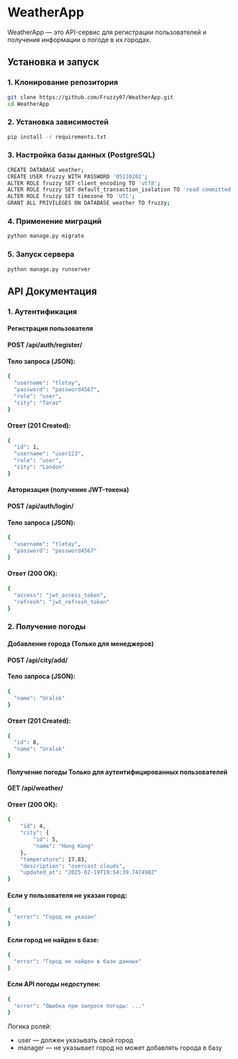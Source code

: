 # WeatherApp

WeatherApp — это API-сервис для регистрации пользователей и получения информации о погоде в их городах.

## Установка и запуск

### 1. Клонирование репозитория
```bash
git clone https://github.com/Fruzzy07/WeatherApp.git
cd WeatherApp
```

### 2.  Установка зависимостей
```bash
pip install -r requirements.txt
```

### 3. Настройка базы данных (PostgreSQL)
```bash
CREATE DATABASE weather;
CREATE USER fruzzy WITH PASSWORD '05110202';
ALTER ROLE fruzzy SET client_encoding TO 'utf8';
ALTER ROLE fruzzy SET default_transaction_isolation TO 'read committed';
ALTER ROLE fruzzy SET timezone TO 'UTC';
GRANT ALL PRIVILEGES ON DATABASE weather TO fruzzy;
```

### 4. Применение миграций
```bash
python manage.py migrate
```
### 5. Запуск сервера
```bash
python manage.py runserver
```

## API Документация

### 1. Аутентификация
#### Регистрация пользователя
#### POST /api/auth/register/

#### Тело запроса (JSON):
```bash
{
  "username": "tletay",
  "password": "password4567",
  "role": "user",
  "city": "Taraz"
}
```

#### Ответ (201 Created):
```bash
{
  "id": 1,
  "username": "user123",
  "role": "user",
  "city": "London"
}
```

#### Авторизация (получение JWT-токена)
#### POST /api/auth/login/

#### Тело запроса (JSON):
```bash
{
  "username": "tletay",
  "password": "password4567"
}
```

#### Ответ (200 OK):
```bash
{
  "access": "jwt_access_token",
  "refresh": "jwt_refresh_token"
}
```

### 2. Получение погоды
#### Добавление города (Только для менеджеров)
#### POST /api/city/add/

#### Тело запроса (JSON):
```bash
{
  "name": "Uralsk"
}
```

#### Ответ (201 Created):
```bash
{
  "id": 8,
  "name": "Uralsk"
}
```

#### Получение погоды Только для аутентифицированных пользователей
#### GET /api/weather/

#### Ответ (200 OK):
```bash
{
    "id": 4,
    "city": {
        "id": 5,
        "name": "Hong Kong"
    },
    "temperature": 17.83,
    "description": "overcast clouds",
    "updated_at": "2025-02-19T19:54:39.747498Z"
}
```

#### Если у пользователя не указан город:
```bash
{
  "error": "Город не указан"
}
```

#### Если город не найден в базе:
```bash
{
  "error": "Город не найден в базе данных"
}
```

#### Если API погоды недоступен:
```bash
{
  "error": "Ошибка при запросе погоды: ..."
}
```

Логика ролей:
- user — должен указывать свой город
- manager — не указывает город но может добавлять города в базу
